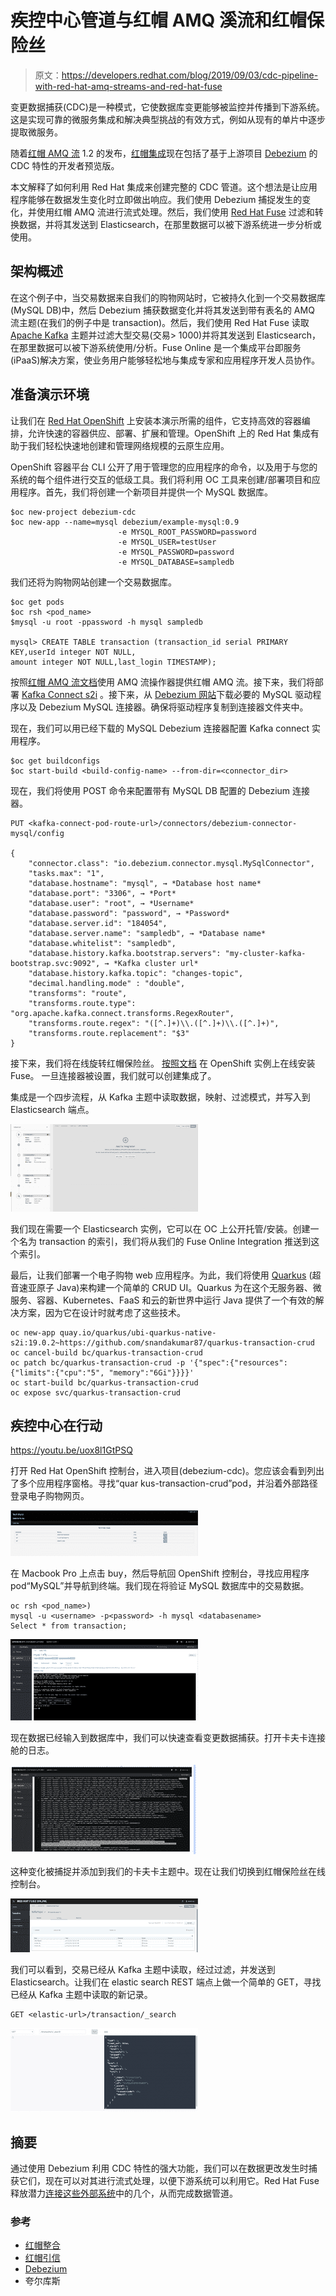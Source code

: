 # 疾控中心管道与红帽 AMQ 溪流和红帽保险丝

> 原文：<https://developers.redhat.com/blog/2019/09/03/cdc-pipeline-with-red-hat-amq-streams-and-red-hat-fuse>

变更数据捕获(CDC)是一种模式，它使数据库变更能够被监控并传播到下游系统。这是实现可靠的微服务集成和解决典型挑战的有效方式，例如从现有的单片中逐步提取微服务。

随着[红帽 AMQ 流](https://developers.redhat.com/blog/2019/07/04/announcing-red-hat-amq-streams-1-2-with-apache-kafka-2-2-support/) 1.2 的发布，[红帽集成](https://www.redhat.com/en/products/integration?extIdCarryOver=true&intcmp=701f2000001OMHaAAO&sc_cid=701f2000000RtqCAAS)现在包括了基于上游项目 [Debezium](https://debezium.io/docs/amq-streams/) 的 CDC 特性的开发者预览版。

本文解释了如何利用 Red Hat 集成来创建完整的 CDC 管道。这个想法是让应用程序能够在数据发生变化时立即做出响应。我们使用 Debezium 捕捉发生的变化，并使用红帽 AMQ 流进行流式处理。然后，我们使用 [Red Hat Fuse](https://developers.redhat.com/products/fuse/overview) 过滤和转换数据，并将其发送到 Elasticsearch，在那里数据可以被下游系统进一步分析或使用。


## 架构概述

在这个例子中，当交易数据来自我们的购物网站时，它被持久化到一个交易数据库(MySQL DB)中，然后 Debezium 捕获数据变化并将其发送到带有表名的 AMQ 流主题(在我们的例子中是 transaction)。然后，我们使用 Red Hat Fuse 读取 [Apache Kafka](https://www.redhat.com/en/topics/integration/what-is-apache-kafka?extIdCarryOver=true&intcmp=701f2000001OMHaAAO&sc_cid=701f2000000RtqCAAS) 主题并过滤大型交易(交易> 1000)并将其发送到 Elasticsearch，在那里数据可以被下游系统使用/分析。Fuse Online 是一个集成平台即服务(iPaaS)解决方案，使业务用户能够轻松地与集成专家和应用程序开发人员协作。

## 准备演示环境

让我们在 [Red Hat OpenShift](https://developers.redhat.com/products/openshift/overview) 上安装本演示所需的组件，它支持高效的容器编排，允许快速的容器供应、部署、扩展和管理。OpenShift 上的 Red Hat 集成有助于我们轻松快速地创建和管理网络规模的云原生应用。

OpenShift 容器平台 CLI 公开了用于管理您的应用程序的命令，以及用于与您的系统的每个组件进行交互的低级工具。我们将利用 OC 工具来创建/部署项目和应用程序。首先，我们将创建一个新项目并提供一个 MySQL 数据库。

```
$oc new-project debezium-cdc
$oc new-app --name=mysql debezium/example-mysql:0.9 
                        -e MYSQL_ROOT_PASSWORD=password 
                        -e MYSQL_USER=testUser 
                        -e MYSQL_PASSWORD=password 
                        -e MYSQL_DATABASE=sampledb

```

我们还将为购物网站创建一个交易数据库。

```
$oc get pods
$oc rsh <pod_name>
$mysql -u root -ppassword -h mysql sampledb

mysql> CREATE TABLE transaction (transaction_id serial PRIMARY KEY,userId integer NOT NULL,
amount integer NOT NULL,last_login TIMESTAMP);

```

按照[红帽 AMQ 流文档](https://access.redhat.com/documentation/en-us/red_hat_amq/7.3/html/using_amq_streams_on_openshift_container_platform/getting-started-str#downloads-str)使用 AMQ 流操作器提供红帽 AMQ 流。接下来，我们将部署 [Kafka Connect s2i](https://access.redhat.com/documentation/en-us/red_hat_amq/7.3/html/using_amq_streams_on_openshift_container_platform/getting-started-str#using-kafka-connect-with-plug-ins-str) 。接下来，从 [Debezium 网站](https://debezium.io/docs/amq-streams/)下载必要的 MySQL 驱动程序以及 Debezium MySQL 连接器。确保将驱动程序复制到连接器文件夹中。

现在，我们可以用已经下载的 MySQL Debezium 连接器配置 Kafka connect 实用程序。

```
$oc get buildconfigs
$oc start-build <build-config-name> --from-dir=<connector_dir>

```

现在，我们将使用 POST 命令来配置带有 MySQL DB 配置的 Debezium 连接器。

```
PUT <kafka-connect-pod-route-url>/connectors/debezium-connector-mysql/config

{
    "connector.class": "io.debezium.connector.mysql.MySqlConnector",
    "tasks.max": "1",
    "database.hostname": "mysql", → *Database host name* 
    "database.port": "3306", → *Port*
    "database.user": "root", → *Username*
    "database.password": "password", → *Password*
    "database.server.id": "184054",
    "database.server.name": "sampledb", → *Database name*
    "database.whitelist": "sampledb",
    "database.history.kafka.bootstrap.servers": "my-cluster-kafka-bootstrap.svc:9092", → *Kafka cluster url*
    "database.history.kafka.topic": "changes-topic",
    "decimal.handling.mode" : "double",
    "transforms": "route",
    "transforms.route.type": "org.apache.kafka.connect.transforms.RegexRouter",
    "transforms.route.regex": "([^.]+)\\.([^.]+)\\.([^.]+)",
    "transforms.route.replacement": "$3"
}

```

接下来，我们将在线旋转红帽保险丝。 [按照文档](https://access.redhat.com/documentation/en-us/red_hat_fuse/7.3/html/integrating_applications_with_fuse_online/fuse-online-on-ocp_ug) 在 OpenShift 实例上在线安装 Fuse。 一旦连接器被设置，我们就可以创建集成了。

集成是一个四步流程，从 Kafka 主题中读取数据，映射、过滤模式，并写入到 Elasticsearch 端点。

![](img/159e057bb825b3aeccd9d4f482a68c99.png)

我们现在需要一个 Elasticsearch 实例，它可以在 OC 上公开托管/安装。创建一个名为 transaction 的索引，我们将从我们的 Fuse Online Integration 推送到这个索引。

最后，让我们部署一个电子购物 web 应用程序。为此，我们将使用 [Quarkus](https://developers.redhat.com/blog/2019/03/07/quarkus-next-generation-kubernetes-native-java-framework/) (超音速亚原子 Java)来构建一个简单的 CRUD UI。Quarkus 为在这个无服务器、微服务、容器、Kubernetes、FaaS 和云的新世界中运行 Java 提供了一个有效的解决方案，因为它在设计时就考虑了这些技术。

```
oc new-app quay.io/quarkus/ubi-quarkus-native-s2i:19.0.2~https://github.com/snandakumar87/quarkus-transaction-crud
oc cancel-build bc/quarkus-transaction-crud
oc patch bc/quarkus-transaction-crud -p '{"spec":{"resources":{"limits":{"cpu":"5", "memory":"6Gi"}}}}'
oc start-build bc/quarkus-transaction-crud
oc expose svc/quarkus-transaction-crud
```

## 疾控中心在行动

https://youtu.be/uox8l1GtPSQ

打开 Red Hat OpenShift 控制台，进入项目(debezium-cdc)。您应该会看到列出了多个应用程序窗格。寻找“quar kus-transaction-crud”pod，并沿着外部路径登录电子购物网页。

![](img/f89be558d3bd65a6103b86459ac709c5.png)

在 Macbook Pro 上点击 buy，然后导航回 OpenShift 控制台，寻找应用程序 pod“MySQL”并导航到终端。我们现在将验证 MySQL 数据库中的交易数据。

```
oc rsh <pod_name>)
mysql -u <username> -p<password> -h mysql <databasename>
Select * from transaction;
```

![](img/39a08daede45ad4dda5e33eae9b2c54f.png)

现在数据已经输入到数据库中，我们可以快速查看变更数据捕获。打开卡夫卡连接舱的日志。

![](img/3b2424ac245e22e2cf948a8c2392d238.png)

这种变化被捕捉并添加到我们的卡夫卡主题中。现在让我们切换到红帽保险丝在线控制台。

![](img/a59a55983a139e51b5c9c597d0cc2fcf.png)

我们可以看到，交易已经从 Kafka 主题中读取，经过过滤，并发送到 Elasticsearch。让我们在 elastic search REST 端点上做一个简单的 GET，寻找已经从 Kafka 主题中读取的新记录。

```
GET <elastic-url>/transaction/_search
```

![](img/78fb6cd8577bdc24457d8d423f18e74b.png)

## 摘要

通过使用 Debezium 利用 CDC 特性的强大功能，我们可以在数据更改发生时捕获它们，现在可以对其进行流式处理，以便下游系统可以利用它。Red Hat Fuse 释放潜力[连接这些外部系统](https://developers.redhat.com/products/fuse/connectors)中的几个，从而完成数据管道。

### 参考

*   [红帽整合](https://www.redhat.com/en/products/integration?extIdCarryOver=true&sc_cid=701f20000012i69AAA)
*   [红帽引信](https://developers.redhat.com/products/fuse/overview)
*   [Debezium](https://debezium.io/docs/amq-streams/)
*   夸尔库斯